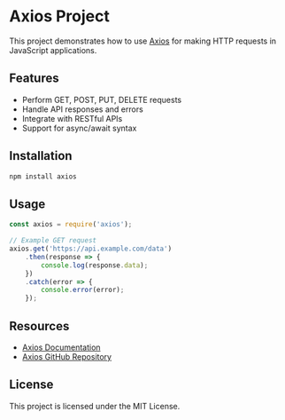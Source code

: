 # Axios Project

This project demonstrates how to use [Axios](https://axios-http.com/) for making HTTP requests in JavaScript applications.

## Features

- Perform GET, POST, PUT, DELETE requests
- Handle API responses and errors
- Integrate with RESTful APIs
- Support for async/await syntax

## Installation

```bash
npm install axios
```

## Usage

```js
const axios = require('axios');

// Example GET request
axios.get('https://api.example.com/data')
    .then(response => {
        console.log(response.data);
    })
    .catch(error => {
        console.error(error);
    });
```

## Resources

- [Axios Documentation](https://axios-http.com/docs/intro)
- [Axios GitHub Repository](https://github.com/axios/axios)

## License

This project is licensed under the MIT License.